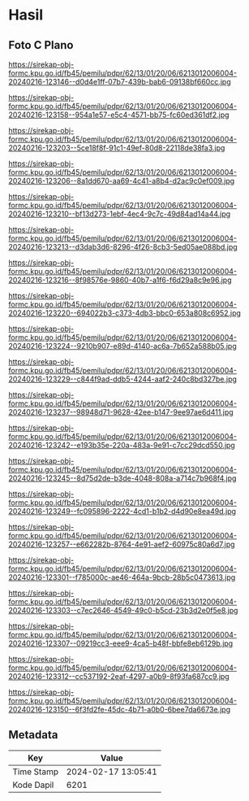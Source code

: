 # Hasil

## Foto C Plano

https://sirekap-obj-formc.kpu.go.id/fb45/pemilu/pdpr/62/13/01/20/06/6213012006004-20240216-123146--d0d4e1ff-07b7-439b-bab6-09138bf660cc.jpg

https://sirekap-obj-formc.kpu.go.id/fb45/pemilu/pdpr/62/13/01/20/06/6213012006004-20240216-123158--954a1e57-e5c4-4571-bb75-fc60ed361df2.jpg

https://sirekap-obj-formc.kpu.go.id/fb45/pemilu/pdpr/62/13/01/20/06/6213012006004-20240216-123203--5ce18f8f-91c1-49ef-80d8-22118de38fa3.jpg

https://sirekap-obj-formc.kpu.go.id/fb45/pemilu/pdpr/62/13/01/20/06/6213012006004-20240216-123206--8a1dd670-aa69-4c41-a8b4-d2ac9c0ef009.jpg

https://sirekap-obj-formc.kpu.go.id/fb45/pemilu/pdpr/62/13/01/20/06/6213012006004-20240216-123210--bf13d273-1ebf-4ec4-9c7c-49d84ad14a44.jpg

https://sirekap-obj-formc.kpu.go.id/fb45/pemilu/pdpr/62/13/01/20/06/6213012006004-20240216-123213--d3dab3d6-8296-4f26-8cb3-5ed05ae088bd.jpg

https://sirekap-obj-formc.kpu.go.id/fb45/pemilu/pdpr/62/13/01/20/06/6213012006004-20240216-123216--8f98576e-9860-40b7-a1f6-f6d29a8c9e96.jpg

https://sirekap-obj-formc.kpu.go.id/fb45/pemilu/pdpr/62/13/01/20/06/6213012006004-20240216-123220--694022b3-c373-4db3-bbc0-653a808c6952.jpg

https://sirekap-obj-formc.kpu.go.id/fb45/pemilu/pdpr/62/13/01/20/06/6213012006004-20240216-123224--9210b907-e89d-4140-ac6a-7b652a588b05.jpg

https://sirekap-obj-formc.kpu.go.id/fb45/pemilu/pdpr/62/13/01/20/06/6213012006004-20240216-123229--c844f9ad-ddb5-4244-aaf2-240c8bd327be.jpg

https://sirekap-obj-formc.kpu.go.id/fb45/pemilu/pdpr/62/13/01/20/06/6213012006004-20240216-123237--98948d71-9628-42ee-b147-9ee97ae6d411.jpg

https://sirekap-obj-formc.kpu.go.id/fb45/pemilu/pdpr/62/13/01/20/06/6213012006004-20240216-123242--e193b35e-220a-483a-9e91-c7cc29dcd550.jpg

https://sirekap-obj-formc.kpu.go.id/fb45/pemilu/pdpr/62/13/01/20/06/6213012006004-20240216-123245--8d75d2de-b3de-4048-808a-a714c7b968f4.jpg

https://sirekap-obj-formc.kpu.go.id/fb45/pemilu/pdpr/62/13/01/20/06/6213012006004-20240216-123249--fc095896-2222-4cd1-b1b2-d4d90e8ea49d.jpg

https://sirekap-obj-formc.kpu.go.id/fb45/pemilu/pdpr/62/13/01/20/06/6213012006004-20240216-123257--e662282b-8764-4e91-aef2-60975c80a6d7.jpg

https://sirekap-obj-formc.kpu.go.id/fb45/pemilu/pdpr/62/13/01/20/06/6213012006004-20240216-123301--f785000c-ae46-464a-9bcb-28b5c0473613.jpg

https://sirekap-obj-formc.kpu.go.id/fb45/pemilu/pdpr/62/13/01/20/06/6213012006004-20240216-123303--c7ec2646-4549-49c0-b5cd-23b3d2e0f5e8.jpg

https://sirekap-obj-formc.kpu.go.id/fb45/pemilu/pdpr/62/13/01/20/06/6213012006004-20240216-123307--09219cc3-eee9-4ca5-b48f-bbfe8eb6129b.jpg

https://sirekap-obj-formc.kpu.go.id/fb45/pemilu/pdpr/62/13/01/20/06/6213012006004-20240216-123312--cc537192-2eaf-4297-a0b9-8f93fa687cc9.jpg

https://sirekap-obj-formc.kpu.go.id/fb45/pemilu/pdpr/62/13/01/20/06/6213012006004-20240216-123150--6f3fd2fe-45dc-4b71-a0b0-6bee7da6673e.jpg


## Metadata

| Key        | Value               |
| ---------- | ------------------- |
| Time Stamp | 2024-02-17 13:05:41 |
| Kode Dapil | 6201                |



